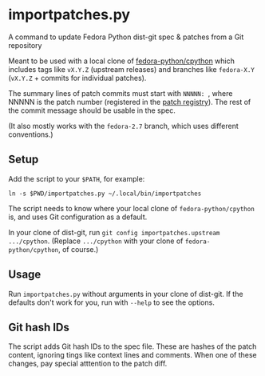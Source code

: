 # importpatches.py

A command to update Fedora Python dist-git spec & patches from a Git repository

Meant to be used with a local clone of [fedora-python/cpython]
which includes tags like `vX.Y.Z` (upstream releases) and branches
like `fedora-X.Y` (`vX.Y.Z` + commits for individual patches).

The summary lines of patch commits must start with `NNNNN: `, where NNNNN is
the patch number (registered in the [patch registry]).
The rest of the commit message should be usable in the spec.

(It also mostly works with the `fedora-2.7` branch, which uses different
conventions.)

[fedora-python/cpython]: https://github.com/fedora-python/cpython
[patch registry]: https://fedoraproject.org/wiki/SIGs/Python/PythonPatches


## Setup

Add the script to your `$PATH`, for example:

    ln -s $PWD/importpatches.py ~/.local/bin/importpatches

The script needs to know where your local clone of `fedora-python/cpython` is,
and uses Git configuration as a default.

In your clone of dist-git, run `git config importpatches.upstream .../cpython`.
(Replace `.../cpython` with your clone of `fedora-python/cpython`, of course.)


## Usage

Run `importpatches.py` without arguments in your clone of dist-git.
If the defaults don't work for you, run with `--help` to see the options.


## Git hash IDs

The script adds Git hash IDs to the spec file.
These are hashes of the patch content, ignoring tings like context lines and
comments.
When one of these changes, pay special atttention to the patch diff.
